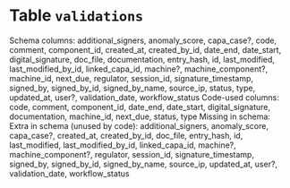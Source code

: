 ﻿# Table `validations`
Schema columns: additional_signers, anomaly_score, capa_case?, code, comment, component_id, created_at, created_by_id, date_end, date_start, digital_signature, doc_file, documentation, entry_hash, id, last_modified, last_modified_by_id, linked_capa_id, machine?, machine_component?, machine_id, next_due, regulator, session_id, signature_timestamp, signed_by, signed_by_id, signed_by_name, source_ip, status, type, updated_at, user?, validation_date, workflow_status
Code-used columns: code, comment, component_id, date_end, date_start, digital_signature, documentation, machine_id, next_due, status, type
Missing in schema: 
Extra in schema (unused by code): additional_signers, anomaly_score, capa_case?, created_at, created_by_id, doc_file, entry_hash, id, last_modified, last_modified_by_id, linked_capa_id, machine?, machine_component?, regulator, session_id, signature_timestamp, signed_by, signed_by_id, signed_by_name, source_ip, updated_at, user?, validation_date, workflow_status
